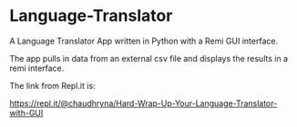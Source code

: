 # Language-Translator
A Language Translator App written in Python with a Remi GUI interface.

The app pulls in data from an external csv file and displays the results in a remi interface.

The link from Repl.it is:

https://repl.it/@chaudhryna/Hard-Wrap-Up-Your-Language-Translator-with-GUI

